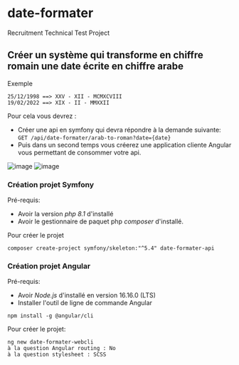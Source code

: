 # date-formater
 Recruitment Technical Test Project

## Créer un système qui transforme en chiffre romain une date écrite en chiffre arabe 

Exemple
```
25/12/1998 ==> XXV - XII - MCMXCVIII
19/02/2022 ==> XIX - II - MMXXII
```

Pour cela vous devrez :
- Créer une api en symfony qui devra répondre à la demande suivante: `GET /api/date-formater/arab-to-roman?date={date}`
- Puis dans un second temps vous créerez une application cliente Angular vous permettant de consommer votre api.

![image](https://user-images.githubusercontent.com/85277531/181453621-3b6961a7-c679-4f45-bf3d-2308b6e4522b.png)
![image](https://user-images.githubusercontent.com/85277531/181453759-6abd0963-e964-49dc-8871-d4c0fad2b02d.png)


### Création projet Symfony
Pré-requis:
- Avoir la version *php 8.1* d'installé
- Avoir le gestionnaire de paquet php *composer* d'installé.

Pour créer le projet
```
composer create-project symfony/skeleton:"^5.4" date-formater-api
```

### Création projet Angular
Pré-requis:
- Avoir *Node.js* d'installé en version 16.16.0 (LTS)
- Installer l'outil de ligne de commande Angular
```
npm install -g @angular/cli
```
Pour créer le projet:
```
ng new date-formater-webcli
à la question Angular routing : No
à la question stylesheet : SCSS
```
